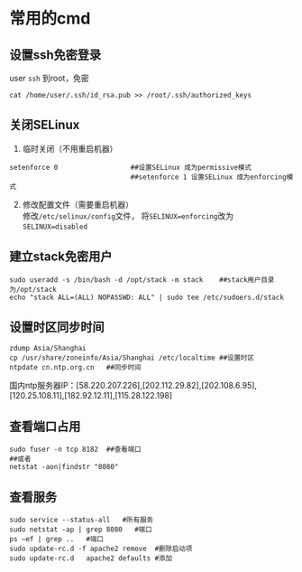 # 常用的cmd
## 设置ssh免密登录
user `ssh` 到root，免密
```shell
cat /home/user/.ssh/id_rsa.pub >> /root/.ssh/authorized_keys
```
## 关闭SELinux  
1. 临时关闭（不用重启机器）
```shell
setenforce 0                  ##设置SELinux 成为permissive模式
                              ##setenforce 1 设置SELinux 成为enforcing模式
```
2.  修改配置文件（需要重启机器）  
修改`/etc/selinux/config`文件，
将`SELINUX=enforcing`改为`SELINUX=disabled`

## 建立stack免密用户
```shell
sudo useradd -s /bin/bash -d /opt/stack -m stack    ##stack用户目录为/opt/stack
echo "stack ALL=(ALL) NOPASSWD: ALL" | sudo tee /etc/sudoers.d/stack
```
## 设置时区同步时间
```shell
zdump Asia/Shanghai   
cp /usr/share/zoneinfo/Asia/Shanghai /etc/localtime ##设置时区
ntpdate cn.ntp.org.cn   ##同步时间
```
国内ntp服务器IP：[58.220.207.226],[202.112.29.82],[202.108.6.95],[120.25.108.11],[182.92.12.11],[115.28.122.198]

## 查看端口占用
```shell
sudo fuser -n tcp 8182  ##查看端口
##或者
netstat -aon|findstr "8080"
```
## 查看服务
```shell
sudo service --status-all   #所有服务
sudo netstat -ap | grep 8080   #端口
ps –ef | grep ..   #端口
sudo update-rc.d -f apache2 remove  #删除启动项
sudo update-rc.d   apache2 defaults #添加
```